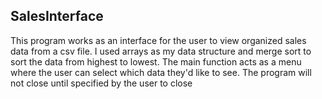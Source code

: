 
<h2>SalesInterface</h2>

<p>This program works as an interface for the user to view organized sales data from a csv file. I used arrays as my data structure and merge sort to sort the data from highest to lowest. The main function acts as a menu where the user can select which data they'd like to see. The program will not close until specified by the user to close</p>

